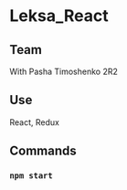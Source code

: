# Leksa_React

## Team

With Pasha Timoshenko 2R2

## Use

React, Redux

## Commands
### `npm start`
